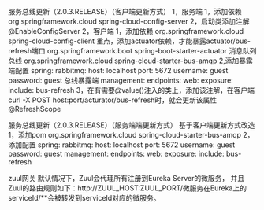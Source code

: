 服务总线更新（2.0.3.RELEASE）（客户端更新方式）
1，服务端
    1，添加依赖
        <dependency>
            <groupId>org.springframework.cloud</groupId>
            <artifactId>spring-cloud-config-server</artifactId>
        </dependency>
     2，启动类添加注解
     @EnableConfigServer
2，客户端
    1，添加依赖
            <dependency>
                <groupId>org.springframework.cloud</groupId>
                <artifactId>spring-cloud-config-client</artifactId>
            </dependency>
            重点，添加actuator依赖，才能暴露actuator/bus-refresh端口
            <dependency>
                <groupId>org.springframework.boot</groupId>
                <artifactId>spring-boot-starter-actuator</artifactId>
            </dependency>
            消息队列总线
            <dependency>
                <groupId>org.springframework.cloud</groupId>
                <artifactId>spring-cloud-starter-bus-amqp</artifactId>
            </dependency>
    2,添加暴露端配置
    spring:
      rabbitmq:
        host: localhost
        port: 5672
        username: guest
        password: guest
    总线暴露端
    management:
      endpoints:
        web:
          exposure:
            include: bus-refresh
    3，在有需要@value()注入的类上，添加该注解，在客户端 curl -X POST host:port/acturator/bus-refresh时，就会更新该属性
    @RefreshScope

服务总线更新（2.0.3.RELEASE）（服务端端更新方式）
    基于客户端更新方式改造
1，添加pom
        <dependency>
            <groupId>org.springframework.cloud</groupId>
            <artifactId>spring-cloud-starter-bus-amqp</artifactId>
        </dependency>
2，添加配置
  spring: 
    rabbitmq:
      host: localhost
      port: 5672
      username: guest
      password: guest
  management:
    endpoints:
      web:
        exposure:
          include: bus-refresh
          
          
zuul网关
    默认情况下，Zuul会代理所有注册到Eureka Server的微服务，
    并且Zuul的路由规则如下：http://ZUUL_HOST:ZUUL_PORT/微服务在Eureka上的serviceId/**会被转发到serviceId对应的微服务。